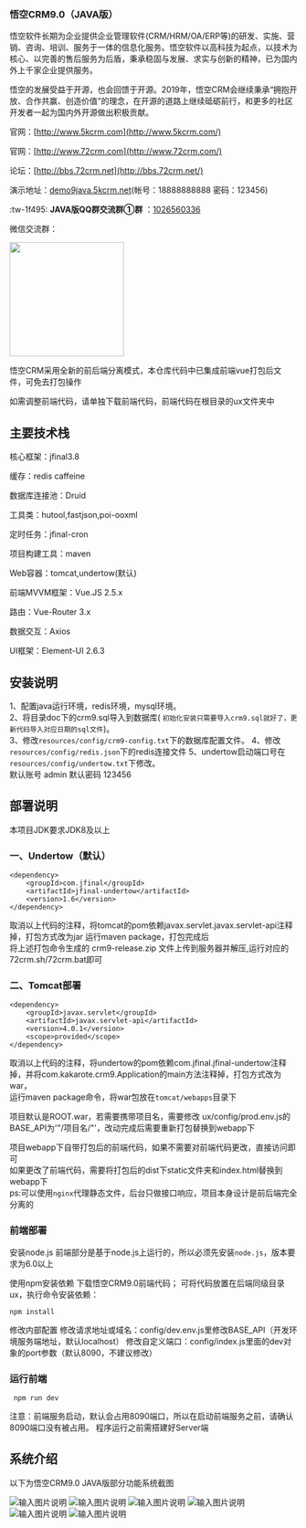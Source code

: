 ### 悟空CRM9.0（JAVA版）
悟空软件长期为企业提供企业管理软件(CRM/HRM/OA/ERP等)的研发、实施、营销、咨询、培训、服务于一体的信息化服务。悟空软件以高科技为起点，以技术为核心、以完善的售后服务为后盾，秉承稳固与发展、求实与创新的精神，已为国内外上千家企业提供服务。

悟空的发展受益于开源，也会回馈于开源。2019年，悟空CRM会继续秉承“拥抱开放、合作共赢、创造价值”的理念，在开源的道路上继续砥砺前行，和更多的社区开发者一起为国内外开源做出积极贡献。

官网：[http://www.5kcrm.com](http://www.5kcrm.com/)

官网：[http://www.72crm.com](http://www.72crm.com/)

论坛：[http://bbs.72crm.net](http://bbs.72crm.net/)

演示地址：[demo9java.5kcrm.net](http://demo9java.5kcrm.net/)(帐号：18888888888   密码：123456)

 :tw-1f495: **JAVA版QQ群交流群①群** ：[1026560336](https://shang.qq.com/wpa/qunwpa?idkey=13d5e5809eb9feb350336e55c8b7a00b9cb472078b09b4441222a52dd76b278e)

微信交流群：

<img src="https://images.gitee.com/uploads/images/2019/0719/102445_23758b72_345098.png" width="200">




悟空CRM采用全新的前后端分离模式，本仓库代码中已集成前端vue打包后文件，可免去打包操作

如需调整前端代码，请单独下载前端代码，前端代码在根目录的ux文件夹中


## 主要技术栈

核心框架：jfinal3.8

缓存：redis caffeine

数据库连接池：Druid

工具类：hutool,fastjson,poi-ooxml

定时任务：jfinal-cron

项目构建工具：maven

Web容器：tomcat,undertow(默认)

前端MVVM框架：Vue.JS 2.5.x 

路由：Vue-Router 3.x 

数据交互：Axios 

UI框架：Element-UI 2.6.3 



## 安装说明

1、配置java运行环境，redis环境，mysql环境。  
2、将目录doc下的crm9.sql导入到数据库( `初始化安装只需要导入crm9.sql就好了，更新代码导入对应日期的sql文件`)。  
3、修改`resources/config/crm9-config.txt`下的数据库配置文件。
4、修改`resources/config/redis.json`下的redis连接文件
5、undertow启动端口号在`resources/config/undertow.txt`下修改。  
默认账号 admin 默认密码 123456  



## 部署说明

本项目JDK要求JDK8及以上


### 一、Undertow（默认）


```
<dependency>
    <groupId>com.jfinal</groupId>
    <artifactId>jfinal-undertow</artifactId>
    <version>1.6</version>
</dependency>
```

取消以上代码的注释，将tomcat的pom依赖javax.servlet.javax.servlet-api注释掉，打包方式改为jar 运行maven package，打包完成后  
将上述打包命令生成的 crm9-release.zip 文件上传到服务器并解压,运行对应的72crm.sh/72crm.bat即可

### 二、Tomcat部署


```
<dependency>
    <groupId>javax.servlet</groupId>
    <artifactId>javax.servlet-api</artifactId>
    <version>4.0.1</version>
    <scope>provided</scope>
</dependency>
```

取消以上代码的注释，将undertow的pom依赖com.jfinal.jfinal-undertow注释掉，并将com.kakarote.crm9.Application的main方法注释掉，打包方式改为war，  
运行maven package命令，将war包放在`tomcat/webapps`目录下

项目默认是ROOT.war，若需要携带项目名，需要修改 ux/config/prod.env.js的BASE_API为'"/项目名/"'，改动完成后需要重新打包替换到webapp下  


项目webapp下自带打包后的前端代码，如果不需要对前端代码更改，直接访问即可  
如果更改了前端代码，需要将打包后的dist下static文件夹和index.html替换到webapp下     
ps:可以使用`nginx`代理静态文件，后台只做接口响应，项目本身设计是前后端完全分离的  



### 前端部署

安装node.js 前端部分是基于node.js上运行的，所以必须先安装`node.js`，版本要求为6.0以上

使用npm安装依赖 下载悟空CRM9.0前端代码； 可将代码放置在后端同级目录ux，执行命令安装依赖：

    npm install

修改内部配置 修改请求地址或域名：config/dev.env.js里修改BASE_API（开发环境服务端地址，默认localhost） 修改自定义端口：config/index.js里面的dev对象的port参数（默认8090，不建议修改）

### 运行前端

     npm run dev

注意：前端服务启动，默认会占用8090端口，所以在启动前端服务之前，请确认8090端口没有被占用。
程序运行之前需搭建好Server端



## 系统介绍

以下为悟空CRM9.0 JAVA版部分功能系统截图

![输入图片说明](https://images.gitee.com/uploads/images/2019/0523/093932_dacf59fe_345098.png "g4.png")
![输入图片说明](https://images.gitee.com/uploads/images/2019/0523/093941_44519a69_345098.png "g1.png")
![输入图片说明](https://images.gitee.com/uploads/images/2019/0523/093950_3dfe6ad0_345098.png "g3.png")
![输入图片说明](https://images.gitee.com/uploads/images/2019/0523/093957_e39d2e09_345098.png "g5.png")
![输入图片说明](https://images.gitee.com/uploads/images/2019/0523/094004_5964050b_345098.png "g6.png")
![输入图片说明](https://images.gitee.com/uploads/images/2019/0523/094011_048b3c7a_345098.png "g9.png")